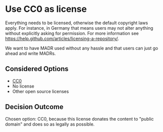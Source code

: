 # Use CC0 as license

Everything needs to be licensed, otherwise the default copyright laws apply.
For instance, in Germany that means users may not alter anything without explicitly asking for permission.
For more information see <https://help.github.com/articles/licensing-a-repository/>.

We want to have MADR used without any hassle and that users can just go ahead and write MADRs.


## Considered Options

* [CC0](https://creativecommons.org/share-your-work/public-domain/cc0/)
* No license
* Other open source licenses


## Decision Outcome

Chosen option: CC0, because this license donates the content to "public domain" and does so as legally as possible.
